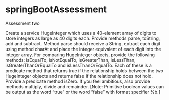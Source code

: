 # springBootAssessment

Assessment two

Create a service HugeInteger which uses a 40-element array of digits to
store integers as large as 40 digits each. Provide methods parse, toString, add and subtract. Method
parse should receive a String, extract each digit using method charAt and place the integer
equivalent of each digit into the integer array. For comparing HugeInteger objects, provide the following
methods: isEqualTo, isNotEqualTo, isGreaterThan, isLessThan, isGreaterThanOrEqualTo
and isLessThanOrEqualTo. Each of these is a predicate method that returns true if the relationship
holds between the two HugeInteger objects and returns false if the relationship does not hold. Provide
a predicate method isZero. If you feel ambitious, also provide methods multiply, divide and
remainder. [Note: Primitive boolean values can be output as the word “true” or the word “false” with
format specifier %b.]
